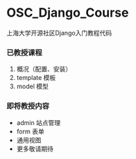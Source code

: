 OSC_Django_Course
=================

上海大学开源社区Django入门教程代码
### 已教授课程
1. 概况（配置、安装）
2. template 模板
3. model 模型

### 即将教授内容
* admin 站点管理
* form 表单
* 通用视图
* 更多敬请期待
